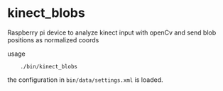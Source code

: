 kinect_blobs
==============

Raspberry pi device to analyze kinect input with openCv and send blob positions as normalized coords

usage 
```
    ./bin/kinect_blobs
```
the configuration in `bin/data/settings.xml` is loaded.   

